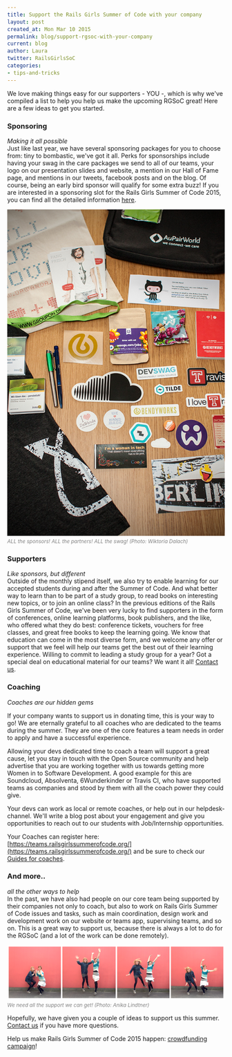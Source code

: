 ```yaml
---
title: Support the Rails Girls Summer of Code with your company
layout: post
created_at: Mon Mar 10 2015
permalink: blog/support-rgsoc-with-your-company
current: blog
author: Laura
twitter: RailsGirlsSoC
categories: 
- tips-and-tricks
---
```



We love making things easy for our supporters - YOU -, which is why we've compiled a list to help you help us make the upcoming RGSoC great! Here are a few ideas to get you started.


### Sponsoring  
*Making it all possible*  
Just like last year, we have several sponsoring packages for you to choose from: tiny to bombastic, we've got it all. Perks for sponsorships include having your swag in the care packages we send to all of our teams, your logo on our presentation slides and website, a mention in our Hall of Fame page, and mentions in our tweets, facebook posts and on the blog. Of course, being an early bird sponsor will qualify for some extra buzz! If you are interested in a sponsoring slot for the Rails Girls Summer of Code 2015, you can find all the detailed information [here](http://railsgirlssummerofcode.org/sponsors/packages).

<img src="/img/blog/2015/support-with-your-company-swag.jpg" width="600">
<font color="grey"><small><i>ALL the sponsors! ALL the partners! ALL the swag! (Photo: Wiktoria Dalach)</i></small></font>

### Supporters  
*Like sponsors, but different*  
Outside of the monthly stipend itself, we also try to enable learning for our accepted students during and after the Summer of Code. And what better way to learn than to be part of a study group, to read books on interesting new topics, or to join an online class? In the previous editions of the Rails Girls Summer of Code, we've been very lucky to find supporters in the form of conferences, online learning platforms, book publishers, and the like, who offered what they do best: conference tickets, vouchers for free classes, and great free books to keep the learning going. We know that education can come in the most diverse form, and we welcome any offer or support that we feel will help our teams get the best out of their learning experience. Willing to commit to leading a study group for a year? Got a special deal on educational material for our teams? We want it all! [Contact us](mailto:summer-of-code@railsgirls.com).

### Coaching  
*Coaches are our hidden gems*  

If your company wants to support us in donating time, this is your way to go! We are eternally grateful to all coaches who are dedicated to the teams during the summer. They are one of the core features a team needs in order to apply and have a successful experience. 

Allowing your devs dedicated time to coach a team will support a great cause, let you stay in touch with the Open Source community and help advertise that you are working together with us towards getting more Women in to Software Development. A good example for this are Soundcloud, Absolventa, 6Wunderkinder or Travis CI, who have supported teams as companies and stood by them with all the coach power they could give.

Your devs can work as local or remote coaches, or help out in our helpdesk-channel. We'll write a blog post about your engagement and give you opportunities to reach out to our students with Job/Internship opportunities. 
 
Your Coaches can register here: [https://teams.railsgirlssummerofcode.org/](https://teams.railsgirlssummerofcode.org/) and be sure to check our [Guides for coaches](http://railsgirlssummerofcode.org/guide/coaching/).


### And more..  
*all the other ways to help*  
In the past, we have also had people on our core team being supported by their companies not only to coach, but also to work on Rails Girls Summer of Code issues and tasks, such as main coordination, design work and development work on our website or teams app, supervising teams, and so on. This is a great way to support us, because there is always a lot to do for the RGSoC (and a lot of the work can be done remotely). 

<img src="/img/blog/2015/support-with-your-company-jump.png" width="600">
<font color="grey"><small><i>We need all the support we can get! (Photo: Anika Lindtner)</i></small></font>

Hopefully, we have given you a couple of ideas to support us this summer. [Contact us](mailto:summer-of-code@railsgirls.com) if you have more questions.

Help us make Rails Girls Summer of Code 2015 happen: [crowdfunding campaign](http://railsgirlssummerofcode.org/campaign)!

